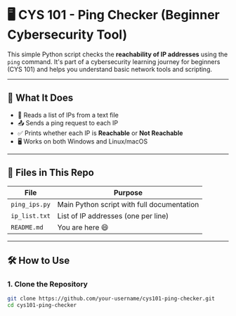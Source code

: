 # 🖥️ CYS 101 - Ping Checker (Beginner Cybersecurity Tool)

This simple Python script checks the **reachability of IP addresses** using the `ping` command. It's part of a cybersecurity learning journey for beginners (CYS 101) and helps you understand basic network tools and scripting.

---

## 📌 What It Does

- 🧠 Reads a list of IPs from a text file
- 📤 Sends a ping request to each IP
- ✅ Prints whether each IP is **Reachable** or **Not Reachable**
- 🖥️ Works on both Windows and Linux/macOS

---

## 📂 Files in This Repo

| File | Purpose |
|------|---------|
| `ping_ips.py` | Main Python script with full documentation |
| `ip_list.txt` | List of IP addresses (one per line) |
| `README.md` | You are here 😄 |

---

## 🛠️ How to Use

### 1. Clone the Repository
```bash
git clone https://github.com/your-username/cys101-ping-checker.git
cd cys101-ping-checker
